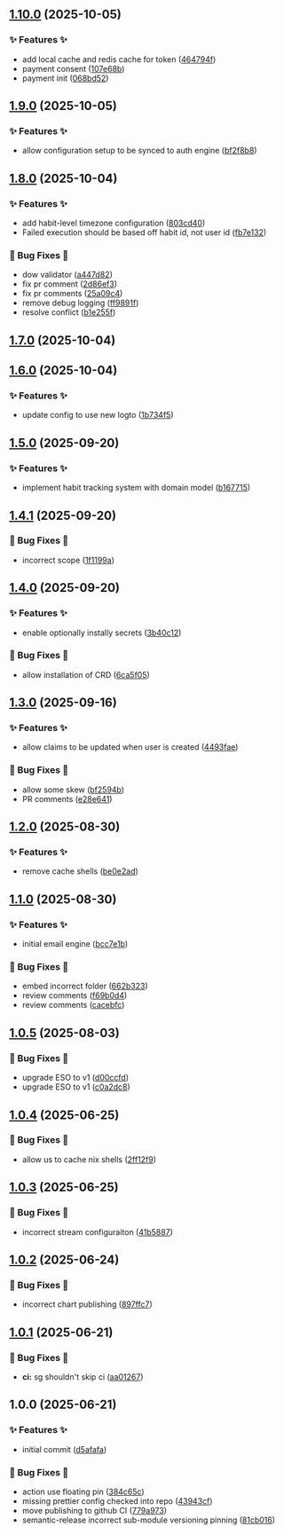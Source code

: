 ## [1.10.0](https://github.com/AtomiCloud/alcohol.zinc/compare/v1.9.0...v1.10.0) (2025-10-05)


### ✨ Features ✨

* add local cache and redis cache for token ([464794f](https://github.com/AtomiCloud/alcohol.zinc/commit/464794f1b0e7a3de1f7bb9861cb22b2150b7d19c))
* payment consent ([107e68b](https://github.com/AtomiCloud/alcohol.zinc/commit/107e68bfe5f4acef04c4ea38ab8709d18dd13035))
* payment init ([068bd52](https://github.com/AtomiCloud/alcohol.zinc/commit/068bd529b27c452c3c4369f86f7a2ae0c978a004))

## [1.9.0](https://github.com/AtomiCloud/alcohol.zinc/compare/v1.8.0...v1.9.0) (2025-10-05)


### ✨ Features ✨

* allow configuration setup to be synced to auth engine ([bf2f8b8](https://github.com/AtomiCloud/alcohol.zinc/commit/bf2f8b8eb421f42e26181f8ace7caebbcc386996))

## [1.8.0](https://github.com/AtomiCloud/alcohol.zinc/compare/v1.7.0...v1.8.0) (2025-10-04)


### ✨ Features ✨

* add habit-level timezone configuration ([803cd40](https://github.com/AtomiCloud/alcohol.zinc/commit/803cd409d256b4e7c623e93716ebe57250855d72))
* Failed execution should be based off habit id, not user id ([fb7e132](https://github.com/AtomiCloud/alcohol.zinc/commit/fb7e13246990cea5fa95c91951112989c72283ed))


### 🐛 Bug Fixes 🐛

* dow validator ([a447d82](https://github.com/AtomiCloud/alcohol.zinc/commit/a447d82858947d6c375171ce3b24f838661f582f))
* fix pr comment ([2d86ef3](https://github.com/AtomiCloud/alcohol.zinc/commit/2d86ef3ee2835b44e5259afb91c8412ee6c1e782))
* fix pr comments ([25a09c4](https://github.com/AtomiCloud/alcohol.zinc/commit/25a09c4eb0aa65aeceb7c693d7040987222f5d45))
* remove debug logging ([ff9891f](https://github.com/AtomiCloud/alcohol.zinc/commit/ff9891f2eb6c20457776298d5093b40739ba4211))
* resolve conflict ([b1e255f](https://github.com/AtomiCloud/alcohol.zinc/commit/b1e255ff4ef6a0350073d8b85e366ec55146ffbe))

## [1.7.0](https://github.com/AtomiCloud/alcohol.zinc/compare/v1.6.0...v1.7.0) (2025-10-04)

## [1.6.0](https://github.com/AtomiCloud/alcohol.zinc/compare/v1.5.0...v1.6.0) (2025-10-04)


### ✨ Features ✨

* update config to use new logto ([1b734f5](https://github.com/AtomiCloud/alcohol.zinc/commit/1b734f5da7816eeaf413f494c778db1885fd54ae))

## [1.5.0](https://github.com/AtomiCloud/alcohol.zinc/compare/v1.4.1...v1.5.0) (2025-09-20)


### ✨ Features ✨

* implement habit tracking system with domain model ([b167715](https://github.com/AtomiCloud/alcohol.zinc/commit/b16771551fc365b814a86207e4b304168deca1bc))

## [1.4.1](https://github.com/AtomiCloud/alcohol.zinc/compare/v1.4.0...v1.4.1) (2025-09-20)


### 🐛 Bug Fixes 🐛

* incorrect scope ([1f1199a](https://github.com/AtomiCloud/alcohol.zinc/commit/1f1199a9af40575b406558598da5a29bc9dc5a18))

## [1.4.0](https://github.com/AtomiCloud/alcohol.zinc/compare/v1.3.0...v1.4.0) (2025-09-20)


### ✨ Features ✨

* enable optionally instally secrets ([3b40c12](https://github.com/AtomiCloud/alcohol.zinc/commit/3b40c1289e0c752d0f7e0518fcfb0ce284b903a7))


### 🐛 Bug Fixes 🐛

* allow installation of CRD ([6ca5f05](https://github.com/AtomiCloud/alcohol.zinc/commit/6ca5f05bc309ee9a0d9a7956344326d9e7bb9006))

## [1.3.0](https://github.com/AtomiCloud/alcohol.zinc/compare/v1.2.0...v1.3.0) (2025-09-16)


### ✨ Features ✨

* allow claims to be updated when user is created ([4493fae](https://github.com/AtomiCloud/alcohol.zinc/commit/4493fae1ae18854ac3188b6c92e7289e809f0cb8))


### 🐛 Bug Fixes 🐛

* allow some skew ([bf2594b](https://github.com/AtomiCloud/alcohol.zinc/commit/bf2594b07811fa603375686e383b4ee0d4a7a666))
* PR comments ([e28e641](https://github.com/AtomiCloud/alcohol.zinc/commit/e28e641dad9b3ea14baf5ac3b792fce3198309c3))

## [1.2.0](https://github.com/AtomiCloud/alcohol.zinc/compare/v1.1.0...v1.2.0) (2025-08-30)


### ✨ Features ✨

* remove cache shells ([be0e2ad](https://github.com/AtomiCloud/alcohol.zinc/commit/be0e2ad3d74a81e92900868ae5624f4c52763307))

## [1.1.0](https://github.com/AtomiCloud/alcohol.zinc/compare/v1.0.5...v1.1.0) (2025-08-30)


### ✨ Features ✨

* initial email engine ([bcc7e1b](https://github.com/AtomiCloud/alcohol.zinc/commit/bcc7e1bbbfbcc9520e9b29c8ec2a344343ce5cca))


### 🐛 Bug Fixes 🐛

* embed incorrect folder ([662b323](https://github.com/AtomiCloud/alcohol.zinc/commit/662b3239f8ef23aaa90c24c51aed3644960c861f))
* review comments ([f69b0d4](https://github.com/AtomiCloud/alcohol.zinc/commit/f69b0d411c7d6aab66adb2d4f4be5aae6f952ece))
* review comments ([cacebfc](https://github.com/AtomiCloud/alcohol.zinc/commit/cacebfce10bd7a7cd49649659d6d8cbe08be6bcd))

## [1.0.5](https://github.com/AtomiCloud/alcohol.zinc/compare/v1.0.4...v1.0.5) (2025-08-03)


### 🐛 Bug Fixes 🐛

* upgrade ESO to v1 ([d00ccfd](https://github.com/AtomiCloud/alcohol.zinc/commit/d00ccfd748eb7d664bb977c539b29338c76fe23e))
* upgrade ESO to v1 ([c0a2dc8](https://github.com/AtomiCloud/alcohol.zinc/commit/c0a2dc8ba824184b20019d10b600216181374969))

## [1.0.4](https://github.com/AtomiCloud/alcohol.zinc/compare/v1.0.3...v1.0.4) (2025-06-25)


### 🐛 Bug Fixes 🐛

* allow us to cache nix shells ([2ff12f9](https://github.com/AtomiCloud/alcohol.zinc/commit/2ff12f9d7e7fc08974090de064228b25ee2d574f))

## [1.0.3](https://github.com/AtomiCloud/alcohol.zinc/compare/v1.0.2...v1.0.3) (2025-06-25)


### 🐛 Bug Fixes 🐛

* incorrect stream configuraiton ([41b5887](https://github.com/AtomiCloud/alcohol.zinc/commit/41b58876a702d99e0da9c46ec1dfb8b959900a2a))

## [1.0.2](https://github.com/AtomiCloud/alcohol.zinc/compare/v1.0.1...v1.0.2) (2025-06-24)


### 🐛 Bug Fixes 🐛

* incorrect chart publishing ([897ffc7](https://github.com/AtomiCloud/alcohol.zinc/commit/897ffc7364a9e28d7fc2be5410bef72c0b6caf5e))

## [1.0.1](https://github.com/AtomiCloud/alcohol.zinc/compare/v1.0.0...v1.0.1) (2025-06-21)


### 🐛 Bug Fixes 🐛

* **ci:** sg shouldn't skip ci ([aa01267](https://github.com/AtomiCloud/alcohol.zinc/commit/aa012673d7309f9e8111870f73ef61471c0379ef))

## 1.0.0 (2025-06-21)


### ✨ Features ✨

* initial commit ([d5afafa](https://github.com/AtomiCloud/alcohol.zinc/commit/d5afafad4bcc2c0d29caeb28facc8f19f1893781))


### 🐛 Bug Fixes 🐛

* action use floating pin ([384c65c](https://github.com/AtomiCloud/alcohol.zinc/commit/384c65c9e2b2bdd1f4867e7fc949b38bd9873f30))
* missing prettier config checked into repo ([43943cf](https://github.com/AtomiCloud/alcohol.zinc/commit/43943cf5b093ef8160dd875b65a2eaf3432d6205))
* move publishing to github CI ([779a973](https://github.com/AtomiCloud/alcohol.zinc/commit/779a973c4722b0432ce03beb872478dbd8054d58))
* semantic-release incorrect sub-module versioning pinning ([81cb016](https://github.com/AtomiCloud/alcohol.zinc/commit/81cb016d2b10b9c22427ba56dc67d6c1c37e1771))
